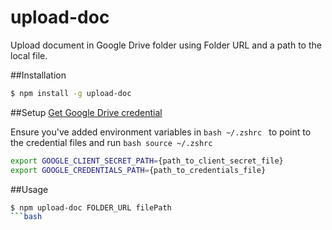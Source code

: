# upload-doc
Upload document in Google Drive folder using Folder URL and a path to the local file.


##Installation
```bash
$ npm install -g upload-doc
```


##Setup
[Get Google Drive credential](https://github.com/dstil/google-drive-data-provider#obtaining-google-developer-project--oauth-credentials)

Ensure you've added environment variables in ```bash ~/.zshrc ``` to point to the credential files and run ```bash source ~/.zshrc ```


```bash
export GOOGLE_CLIENT_SECRET_PATH={path_to_client_secret_file}
export GOOGLE_CREDENTIALS_PATH={path_to_credentials_file}
```


##Usage
```bash
$ npm upload-doc FOLDER_URL filePath
```bash
